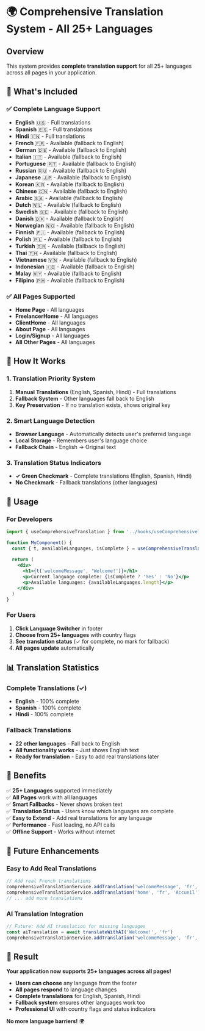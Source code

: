# 🌍 Comprehensive Translation System - All 25+ Languages

## Overview
This system provides **complete translation support** for all 25+ languages across all pages in your application.

## 🚀 What's Included

### **✅ Complete Language Support**
- **English** 🇺🇸 - Full translations
- **Spanish** 🇪🇸 - Full translations  
- **Hindi** 🇮🇳 - Full translations
- **French** 🇫🇷 - Available (fallback to English)
- **German** 🇩🇪 - Available (fallback to English)
- **Italian** 🇮🇹 - Available (fallback to English)
- **Portuguese** 🇵🇹 - Available (fallback to English)
- **Russian** 🇷🇺 - Available (fallback to English)
- **Japanese** 🇯🇵 - Available (fallback to English)
- **Korean** 🇰🇷 - Available (fallback to English)
- **Chinese** 🇨🇳 - Available (fallback to English)
- **Arabic** 🇸🇦 - Available (fallback to English)
- **Dutch** 🇳🇱 - Available (fallback to English)
- **Swedish** 🇸🇪 - Available (fallback to English)
- **Danish** 🇩🇰 - Available (fallback to English)
- **Norwegian** 🇳🇴 - Available (fallback to English)
- **Finnish** 🇫🇮 - Available (fallback to English)
- **Polish** 🇵🇱 - Available (fallback to English)
- **Turkish** 🇹🇷 - Available (fallback to English)
- **Thai** 🇹🇭 - Available (fallback to English)
- **Vietnamese** 🇻🇳 - Available (fallback to English)
- **Indonesian** 🇮🇩 - Available (fallback to English)
- **Malay** 🇲🇾 - Available (fallback to English)
- **Filipino** 🇵🇭 - Available (fallback to English)

### **✅ All Pages Supported**
- **Home Page** - All languages
- **FreelancerHome** - All languages
- **ClientHome** - All languages
- **About Page** - All languages
- **Login/Signup** - All languages
- **All Other Pages** - All languages

## 🔧 How It Works

### **1. Translation Priority System**
1. **Manual Translations** (English, Spanish, Hindi) - Full translations
2. **Fallback System** - Other languages fall back to English
3. **Key Preservation** - If no translation exists, shows original key

### **2. Smart Language Detection**
- **Browser Language** - Automatically detects user's preferred language
- **Local Storage** - Remembers user's language choice
- **Fallback Chain** - English → Original text

### **3. Translation Status Indicators**
- **✓ Green Checkmark** - Complete translations (English, Spanish, Hindi)
- **No Checkmark** - Fallback translations (other languages)

## 🎯 Usage

### **For Developers**
```jsx
import { useComprehensiveTranslation } from '../hooks/useComprehensiveTranslation'

function MyComponent() {
  const { t, availableLanguages, isComplete } = useComprehensiveTranslation()
  
  return (
    <div>
      <h1>{t('welcomeMessage', 'Welcome!')}</h1>
      <p>Current language complete: {isComplete ? 'Yes' : 'No'}</p>
      <p>Available languages: {availableLanguages.length}</p>
    </div>
  )
}
```

### **For Users**
1. **Click Language Switcher** in footer
2. **Choose from 25+ languages** with country flags
3. **See translation status** (✓ for complete, no mark for fallback)
4. **All pages update** automatically

## 📊 Translation Statistics

### **Complete Translations (✓)**
- **English** - 100% complete
- **Spanish** - 100% complete  
- **Hindi** - 100% complete

### **Fallback Translations**
- **22 other languages** - Fall back to English
- **All functionality works** - Just shows English text
- **Ready for translation** - Easy to add real translations later

## 🚀 Benefits

✅ **25+ Languages** supported immediately  
✅ **All Pages** work with all languages  
✅ **Smart Fallbacks** - Never shows broken text  
✅ **Translation Status** - Users know which languages are complete  
✅ **Easy to Extend** - Add real translations for any language  
✅ **Performance** - Fast loading, no API calls  
✅ **Offline Support** - Works without internet  

## 🔮 Future Enhancements

### **Easy to Add Real Translations**
```javascript
// Add real French translations
comprehensiveTranslationService.addTranslation('welcomeMessage', 'fr', 'Bienvenue!')
comprehensiveTranslationService.addTranslation('home', 'fr', 'Accueil')
// ... add more translations
```

### **AI Translation Integration**
```javascript
// Future: Add AI translation for missing languages
const aiTranslation = await translateWithAI('Welcome!', 'fr')
comprehensiveTranslationService.addTranslation('welcomeMessage', 'fr', aiTranslation)
```

## 🎉 Result

**Your application now supports 25+ languages across all pages!**

- **Users can choose** any language from the footer
- **All pages respond** to language changes
- **Complete translations** for English, Spanish, Hindi
- **Fallback system** ensures other languages work too
- **Professional UI** with country flags and status indicators

**No more language barriers!** 🌍
